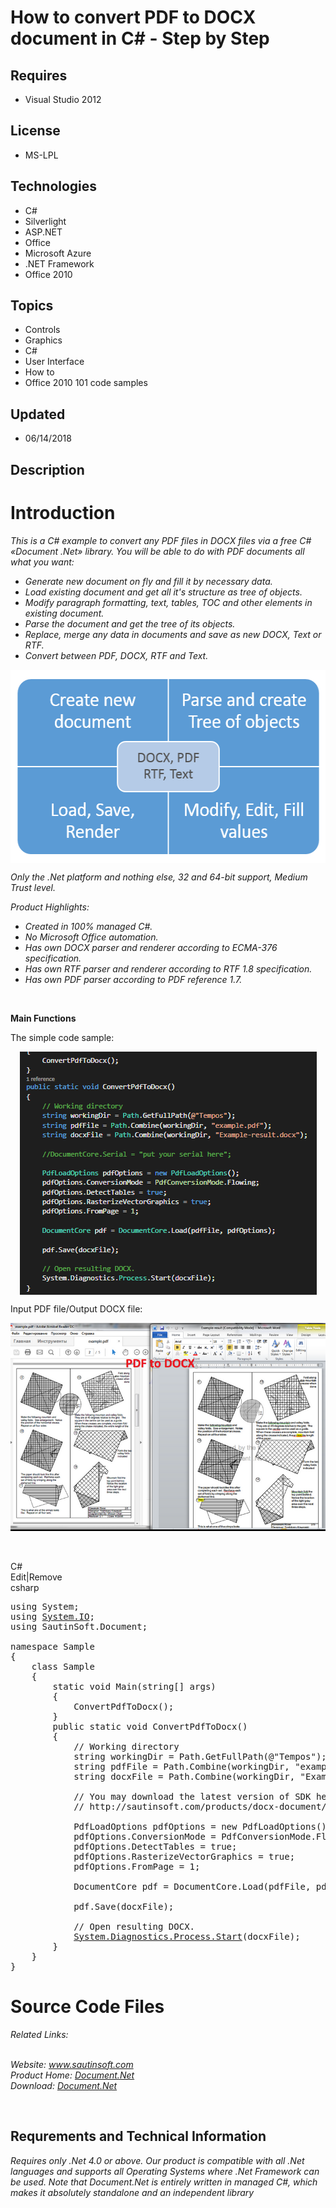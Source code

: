 # How to convert PDF to DOCX document in C# - Step by Step
## Requires
- Visual Studio 2012
## License
- MS-LPL
## Technologies
- C#
- Silverlight
- ASP.NET
- Office
- Microsoft Azure
- .NET Framework
- Office 2010
## Topics
- Controls
- Graphics
- C#
- User Interface
- How to
- Office 2010 101 code samples
## Updated
- 06/14/2018
## Description

<h1>Introduction</h1>
<p><em>This is a C# example to convert any PDF files in DOCX files via a free C# &laquo;Document .Net&raquo; library. You will be able to do with PDF documents all what you want:</em></p>
<ul class="LiText">
<li><em>Generate new document on fly and fill it by necessary data.</em> </li><li><em>Load existing document and get all it's structure as tree of objects.</em>
</li><li><em>Modify paragraph formatting, text, tables, TOC and other elements in existing document.</em>
</li><li><em>Parse the document and get the tree of its objects.</em> </li><li><em>Replace, merge any data in documents and save as new DOCX, Text or RTF.</em>
</li><li><em>Convert between PDF, DOCX, RTF and Text.</em> </li></ul>
<p><img id="151288" src="151288-document-scheme.png" alt="" width="533" height="309" style="display:block; margin-left:auto; margin-right:auto"></p>
<p><em>Only the .Net platform and nothing else, 32 and 64-bit support, Medium Trust level.</em></p>
<p class="CommonText"><em>Product Highlights:</em></p>
<ul class="LiText">
<li><em>Created in 100% managed C#.</em> </li><li><em>No Microsoft Office automation.</em> </li><li><em>Has own DOCX parser and renderer according to ECMA-376 specification.</em>
</li><li><em>Has own RTF parser and renderer according to RTF 1.8 specification.</em> </li><li><em>Has own PDF parser according to PDF reference 1.7.</em> </li></ul>
<p>&nbsp;</p>
<ul class="LiText">
</ul>
<p><strong>Main Functions</strong></p>
<p>The simple code sample:</p>
<p><img id="151289" src="151289-source.png" alt="" width="475" height="389" style="display:block; margin-left:auto; margin-right:auto"></p>
<p>Input PDF file/Output DOCX file:</p>
<p><img id="151290" src="151290-pdf%20to%20docx.png" alt=""></p>
<p>&nbsp;</p>
<div class="scriptcode">
<div class="pluginEditHolder" pluginCommand="mceScriptCode">
<div class="title"><span>C#</span></div>
<div class="pluginLinkHolder"><span class="pluginEditHolderLink">Edit</span>|<span class="pluginRemoveHolderLink">Remove</span></div>
<span class="hidden">csharp</span>

<div class="preview">
<pre class="csharp"><span class="cs__keyword">using</span>&nbsp;System;&nbsp;
<span class="cs__keyword">using</span>&nbsp;<a class="libraryLink" href="https://msdn.microsoft.com/en-US/library/System.IO.aspx" target="_blank" title="Auto generated link to System.IO">System.IO</a>;&nbsp;
<span class="cs__keyword">using</span>&nbsp;SautinSoft.Document;&nbsp;
&nbsp;
<span class="cs__keyword">namespace</span>&nbsp;Sample&nbsp;
{&nbsp;
&nbsp;&nbsp;&nbsp;&nbsp;<span class="cs__keyword">class</span>&nbsp;Sample&nbsp;
&nbsp;&nbsp;&nbsp;&nbsp;{&nbsp;
&nbsp;&nbsp;&nbsp;&nbsp;&nbsp;&nbsp;&nbsp;&nbsp;<span class="cs__keyword">static</span>&nbsp;<span class="cs__keyword">void</span>&nbsp;Main(<span class="cs__keyword">string</span>[]&nbsp;args)&nbsp;
&nbsp;&nbsp;&nbsp;&nbsp;&nbsp;&nbsp;&nbsp;&nbsp;{&nbsp;
&nbsp;&nbsp;&nbsp;&nbsp;&nbsp;&nbsp;&nbsp;&nbsp;&nbsp;&nbsp;&nbsp;&nbsp;ConvertPdfToDocx();&nbsp;&nbsp;&nbsp;&nbsp;&nbsp;&nbsp;&nbsp;&nbsp;&nbsp;&nbsp;&nbsp;&nbsp;&nbsp;
&nbsp;&nbsp;&nbsp;&nbsp;&nbsp;&nbsp;&nbsp;&nbsp;}&nbsp;
&nbsp;&nbsp;&nbsp;&nbsp;&nbsp;&nbsp;&nbsp;&nbsp;<span class="cs__keyword">public</span>&nbsp;<span class="cs__keyword">static</span>&nbsp;<span class="cs__keyword">void</span>&nbsp;ConvertPdfToDocx()&nbsp;
&nbsp;&nbsp;&nbsp;&nbsp;&nbsp;&nbsp;&nbsp;&nbsp;{&nbsp;
&nbsp;&nbsp;&nbsp;&nbsp;&nbsp;&nbsp;&nbsp;&nbsp;&nbsp;&nbsp;&nbsp;&nbsp;<span class="cs__com">//&nbsp;Working&nbsp;directory</span>&nbsp;
&nbsp;&nbsp;&nbsp;&nbsp;&nbsp;&nbsp;&nbsp;&nbsp;&nbsp;&nbsp;&nbsp;&nbsp;<span class="cs__keyword">string</span>&nbsp;workingDir&nbsp;=&nbsp;Path.GetFullPath(@<span class="cs__string">&quot;Tempos&quot;</span>);&nbsp;&nbsp;&nbsp;&nbsp;&nbsp;&nbsp;&nbsp;&nbsp;&nbsp;&nbsp;&nbsp;&nbsp;&nbsp;
&nbsp;&nbsp;&nbsp;&nbsp;&nbsp;&nbsp;&nbsp;&nbsp;&nbsp;&nbsp;&nbsp;&nbsp;<span class="cs__keyword">string</span>&nbsp;pdfFile&nbsp;=&nbsp;Path.Combine(workingDir,&nbsp;<span class="cs__string">&quot;example.pdf&quot;</span>);&nbsp;
&nbsp;&nbsp;&nbsp;&nbsp;&nbsp;&nbsp;&nbsp;&nbsp;&nbsp;&nbsp;&nbsp;&nbsp;<span class="cs__keyword">string</span>&nbsp;docxFile&nbsp;=&nbsp;Path.Combine(workingDir,&nbsp;<span class="cs__string">&quot;Example-result.docx&quot;</span>);&nbsp;
&nbsp;
&nbsp;&nbsp;&nbsp;&nbsp;&nbsp;&nbsp;&nbsp;&nbsp;&nbsp;&nbsp;&nbsp;&nbsp;<span class="cs__com">//&nbsp;You&nbsp;may&nbsp;download&nbsp;the&nbsp;latest&nbsp;version&nbsp;of&nbsp;SDK&nbsp;here:&nbsp;&nbsp;&nbsp;</span>&nbsp;
&nbsp;&nbsp;&nbsp;&nbsp;&nbsp;&nbsp;&nbsp;&nbsp;&nbsp;&nbsp;&nbsp;&nbsp;<span class="cs__com">//&nbsp;http://sautinsoft.com/products/docx-document/download.php&nbsp;&nbsp;</span>&nbsp;
&nbsp;
&nbsp;&nbsp;&nbsp;&nbsp;&nbsp;&nbsp;&nbsp;&nbsp;&nbsp;&nbsp;&nbsp;&nbsp;PdfLoadOptions&nbsp;pdfOptions&nbsp;=&nbsp;<span class="cs__keyword">new</span>&nbsp;PdfLoadOptions();&nbsp;
&nbsp;&nbsp;&nbsp;&nbsp;&nbsp;&nbsp;&nbsp;&nbsp;&nbsp;&nbsp;&nbsp;&nbsp;pdfOptions.ConversionMode&nbsp;=&nbsp;PdfConversionMode.Flowing;&nbsp;
&nbsp;&nbsp;&nbsp;&nbsp;&nbsp;&nbsp;&nbsp;&nbsp;&nbsp;&nbsp;&nbsp;&nbsp;pdfOptions.DetectTables&nbsp;=&nbsp;<span class="cs__keyword">true</span>;&nbsp;
&nbsp;&nbsp;&nbsp;&nbsp;&nbsp;&nbsp;&nbsp;&nbsp;&nbsp;&nbsp;&nbsp;&nbsp;pdfOptions.RasterizeVectorGraphics&nbsp;=&nbsp;<span class="cs__keyword">true</span>;&nbsp;
&nbsp;&nbsp;&nbsp;&nbsp;&nbsp;&nbsp;&nbsp;&nbsp;&nbsp;&nbsp;&nbsp;&nbsp;pdfOptions.FromPage&nbsp;=&nbsp;<span class="cs__number">1</span>;&nbsp;&nbsp;&nbsp;&nbsp;&nbsp;&nbsp;&nbsp;&nbsp;&nbsp;&nbsp;&nbsp;&nbsp;&nbsp;
&nbsp;
&nbsp;&nbsp;&nbsp;&nbsp;&nbsp;&nbsp;&nbsp;&nbsp;&nbsp;&nbsp;&nbsp;&nbsp;DocumentCore&nbsp;pdf&nbsp;=&nbsp;DocumentCore.Load(pdfFile,&nbsp;pdfOptions);&nbsp;&nbsp;&nbsp;&nbsp;&nbsp;&nbsp;&nbsp;&nbsp;&nbsp;&nbsp;&nbsp;&nbsp;&nbsp;
&nbsp;&nbsp;&nbsp;&nbsp;&nbsp;&nbsp;&nbsp;&nbsp;&nbsp;&nbsp;&nbsp;&nbsp;&nbsp;
&nbsp;&nbsp;&nbsp;&nbsp;&nbsp;&nbsp;&nbsp;&nbsp;&nbsp;&nbsp;&nbsp;&nbsp;pdf.Save(docxFile);&nbsp;
&nbsp;
&nbsp;&nbsp;&nbsp;&nbsp;&nbsp;&nbsp;&nbsp;&nbsp;&nbsp;&nbsp;&nbsp;&nbsp;<span class="cs__com">//&nbsp;Open&nbsp;resulting&nbsp;DOCX.&nbsp;&nbsp;&nbsp;&nbsp;&nbsp;&nbsp;&nbsp;&nbsp;&nbsp;&nbsp;&nbsp;&nbsp;</span>&nbsp;
&nbsp;&nbsp;&nbsp;&nbsp;&nbsp;&nbsp;&nbsp;&nbsp;&nbsp;&nbsp;&nbsp;&nbsp;<a class="libraryLink" href="https://msdn.microsoft.com/en-US/library/System.Diagnostics.Process.Start.aspx" target="_blank" title="Auto generated link to System.Diagnostics.Process.Start">System.Diagnostics.Process.Start</a>(docxFile);&nbsp;
&nbsp;&nbsp;&nbsp;&nbsp;&nbsp;&nbsp;&nbsp;&nbsp;}&nbsp;
&nbsp;&nbsp;&nbsp;&nbsp;}&nbsp;
}&nbsp;
</pre>
</div>
</div>
</div>
<h1><span>Source Code Files</span></h1>
<p><em>Related Links:</em></p>
<div><em><br>
Website:&nbsp;<a href="http://www.sautinsoft.com/">www.sautinsoft.com</a><br>
Product Home:&nbsp;<a href="http://sautinsoft.com/products/docx-document/index.php">Document.Net</a><br>
Download:&nbsp;<em><a href="http://sautinsoft.com/products/docx-document/download.php">Document.Net</a></em><a href="http://sautinsoft.com/products/html-to-rtf/download.php"></a></em></div>
<p>&nbsp;</p>
<h2 class="H2Text">Requrements and Technical Information</h2>
<p class="CommonText"><em>Requires only .Net 4.0 or above. Our product is compatible with all .Net languages and supports all Operating Systems where .Net Framework can be used. Note that Document.Net is entirely written in managed C#, which makes it absolutely
 standalone and an independent library</em></p>
